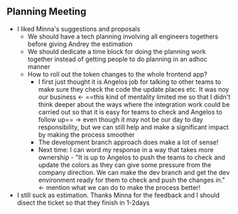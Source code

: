 ## Planning Meeting
- I liked Minna's suggestions and proposals
	- We should have a tech planning involving all engineers togethers before giving Andrey the estimation
	- We should dedicate a time block for doing the planning work together instead of getting people to do planning in an adhoc manner 
	- How to roll out the token changes to the whole frontend app?
		- I first just thought it is Angelos job for talking to other teams to make sure they check the code the update places etc. It was noy our business <- ==this kind of mentality limited me so that I didn't think deeper about the ways where the integration work could be carried out so that it is easy for teams to check and Angelos to follow up== -> even though it may not be our day to day responsibility, but we can still help and make a significant impact by making the process smoother 
		- The development branch approach does make a lot of sense!
		- Next time: I can word my response in a way that takes more ownership - "It is up to Angelos to push the teams to check and update the colors as they can give some pressure from the company direction. We can make the dev branch and get the dev environment ready for them to check and push the changes in." <- mention what we can do to make the process better!
- I still suck as estimation. Thanks Minna for the feedback and I should disect the ticket so that they finish in 1-2days